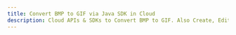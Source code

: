 ---title: Convert BMP to GIF via Java SDK in Clouddescription: Cloud APIs & SDKs to Convert BMP to GIF. Also Create, Edit & Render Microsoft Word & OpenOffice documents in the Cloud.---
